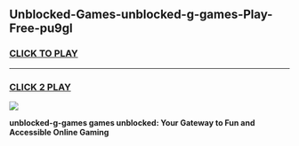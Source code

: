 
## Unblocked-Games-unblocked-g-games-Play-Free-pu9gl
<h3>
<a href="https://premium76.site?title=unblocked-g-games&ref=20A">CLICK TO PLAY</a></h3>
<hr>

<h3>
<a href="https://premium76.site?title=unblocked-g-games&ref=20A">CLICK 2 PLAY</a>
  
</h3>

<a href="https://premium76.site?title=unblocked-g-games&ref=20A"><img src="https://clearcache.store/games.png"></a>


**unblocked-g-games games unblocked: Your Gateway to Fun and Accessible Online Gaming**
